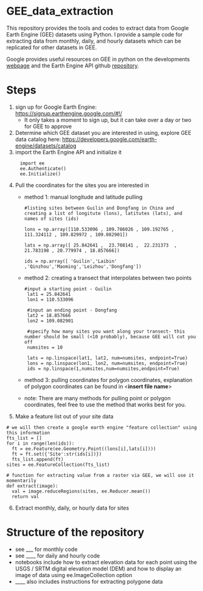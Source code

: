 # GEE_data_extraction

This repository provides the tools and codes to extract data from Google Earth Engine (GEE) datasets using Python. I provide a sample code for extracting data from monthly, daily, and hourly datasets which can be replicated for other datasets in GEE.

Google provides useful resources on GEE in python on the developments [webpage](https://developers.google.com/earth-engine/guides/python_install_) and the Earth Engine API github [repository](https://github.com/google/earthengine-api/tree/master/python).

# Steps
1. sign up for Google Earth Engine: https://signup.earthengine.google.com/#!/
    * It only takes a moment to sign up, but it can take over a day or two for GEE to approve
2. Determine which GEE dataset you are interested in using, explore GEE data catalog here: https://developers.google.com/earth-engine/datasets/catalog
3. import the Earth Engine API and initialize it
 ```
      import ee
      ee.Authenticate()
      ee.Initialize() 
 ```
4. Pull the coordinates for the sites you are interested in
   * method 1: manual longitude and latitude pulling
     ```
     #listing sites between Guilin and Dongfang in China and creating a list of longitute (lons), latitutes (lats), and names of sites (ids)
      
     lons = np.array([110.533096 , 109.786026 , 109.192765 , 111.324112 , 109.829972 , 109.082901])

     lats = np.array([ 25.842641 ,  23.708141 ,  22.231373  ,  21.783198 , 20.779974 , 18.857666])

     ids = np.array([ 'Guilin','Laibin' ,'Qinzhou','Maoming','Leizhou','Dongfang'])
     ```

   * method 2: creating a transect that interpolates between two points
     ```
     #input a starting point - Guilin
      lat1 = 25.842641
      lon1 = 110.533096

      #input an ending point - Dongfang
      lat2 = 18.857666
      lon2 = 109.082901

      #specify how many sites you want along your transect- this number should be small (<10 probably), because GEE will cut you off
      numsites = 10

      lats = np.linspace(lat1, lat2, num=numsites, endpoint=True)
      lons = np.linspace(lon1, lon2, num=numsites, endpoint=True)
      ids = np.linspace(1,numsites,num=numsites,endpoint=True)
     ```
   * method 3: pulling coordinates for polygon coordinates, explanation of polygon coordinates can be found in <**insert file name**>
   * note: There are many methods for pulling point or polygon coordinates, feel free to use the method that works best for you. 
5. Make a feature list out of your site data

```
# we will then create a google earth engine "feature collection" using this information
fts_list = []
for i in range(len(ids)):
  ft = ee.Feature(ee.Geometry.Point((lons[i],lats[i])))
  ft = ft.set({'Site':str(ids[i])})
  fts_list.append(ft)
sites = ee.FeatureCollection(fts_list)

# function for extracting value from a raster via GEE, we will use it momentarily
def extract(image):
  val = image.reduceRegions(sites, ee.Reducer.mean())
  return val
```

6. Extract monthly, daily, or hourly data for sites


# Structure of the repository
   * see ___ for monthly code
   * see ____ for daily and hourly code
   * notebooks include how to extract elevation data for each point using the USGS / SRTM digital elevation model (DEM) and how to display an image of data using ee.ImageCollection option
   * ____ also includes instructions for extracting polygone data
